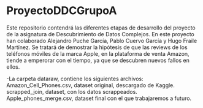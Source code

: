 # ProyectoDDCGrupoA
Este repositorio contendrá las diferentes etapas de desarrollo del proyecto de la asignatura de Descubrimiento de Datos Complejos.
En este proyecto han colaborado Alejandro Puche García, Pablo Cuervo García y Hugo Fraile Martínez.
Se tratará de demostrar la hipótesis de que las reviews de los teléfonos móviles de la marca Apple, en la plataforma de venta Amazon, tiende a emperorar con el tiempo, ya que se descubren nuevos fallos en ellos.

-La carpeta dataraw, contiene los siguientes archivos:
Amazon_Cell_Phones.csv, dataset original, descargado de Kaggle.
scrapped_join, dataset, con los datos scrappeados.
Apple_phones_merge.csv, dataset final con el que trabajaremos a futuro.
